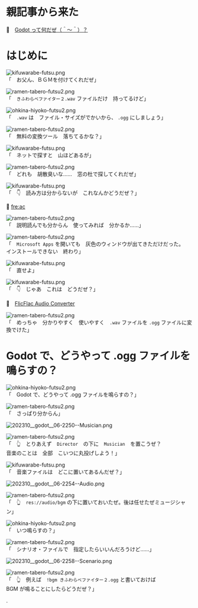 # 親記事から来た

📖　[Godot って何だぜ（＾～＾）？](https://crieit.net/posts/Godot-65115761b6a17)  

# はじめに

![kifuwarabe-futsu.png](https://crieit.now.sh/upload_images/beaf94b260ae2602ca8cf7f5bbc769c261daf8686dbda.png)  
「　お父ん、ＢＧＭを付けてくれだぜ」  

![ramen-tabero-futsu2.png](https://crieit.now.sh/upload_images/d27ea8dcfad541918d9094b9aed83e7d61daf8532bbbe.png)  
「　`きふわらべファイター２.wav` ファイルだけ　持ってるけど」  

![ohkina-hiyoko-futsu2.png](https://crieit.now.sh/upload_images/96fb09724c3ce40ee0861a0fd1da563d61daf8a09d9bc.png)  
「　`.wav` は　ファイル・サイズがでかいから、 `.ogg` にしましょう」  

![ramen-tabero-futsu2.png](https://crieit.now.sh/upload_images/d27ea8dcfad541918d9094b9aed83e7d61daf8532bbbe.png)  
「　無料の変換ツール　落ちてるかな？」  

![kifuwarabe-futsu.png](https://crieit.now.sh/upload_images/beaf94b260ae2602ca8cf7f5bbc769c261daf8686dbda.png)  
「　ネットで探すと　山ほどあるが」  

![ramen-tabero-futsu2.png](https://crieit.now.sh/upload_images/d27ea8dcfad541918d9094b9aed83e7d61daf8532bbbe.png)  
「　どれも　胡散臭いな……　窓の杜で探してくれだぜ」  

![kifuwarabe-futsu.png](https://crieit.now.sh/upload_images/beaf94b260ae2602ca8cf7f5bbc769c261daf8686dbda.png)  
「　👇　読み方は分からないが　これなんかどうだぜ？」  

📖 [fre:ac](https://forest.watch.impress.co.jp/library/software/bonkenc/)  

![ramen-tabero-futsu2.png](https://crieit.now.sh/upload_images/d27ea8dcfad541918d9094b9aed83e7d61daf8532bbbe.png)  
「　説明読んでも分からん　使ってみれば　分かるか……」  

![ramen-tabero-futsu2.png](https://crieit.now.sh/upload_images/d27ea8dcfad541918d9094b9aed83e7d61daf8532bbbe.png)  
「　`Microsoft Apps` を開いても　灰色のウィンドウが出てきただけだった。  
インストールできない　終わり」  

![kifuwarabe-futsu.png](https://crieit.now.sh/upload_images/beaf94b260ae2602ca8cf7f5bbc769c261daf8686dbda.png)  
「　直せよ」  

![kifuwarabe-futsu.png](https://crieit.now.sh/upload_images/beaf94b260ae2602ca8cf7f5bbc769c261daf8686dbda.png)  
「　👇　じゃあ　これは　どうだぜ？」  

📖　[FlicFlac Audio Converter](https://forest.watch.impress.co.jp/library/software/flicaudiocon/)  

![ramen-tabero-futsu2.png](https://crieit.now.sh/upload_images/d27ea8dcfad541918d9094b9aed83e7d61daf8532bbbe.png)  
「　めっちゃ　分かりやすく　使いやすく　`.wav` ファイルを `.ogg` ファイルに変換でけた」  

# Godot で、どうやって .ogg ファイルを鳴らすの？

![ohkina-hiyoko-futsu2.png](https://crieit.now.sh/upload_images/96fb09724c3ce40ee0861a0fd1da563d61daf8a09d9bc.png)  
「　Godot で、どうやって .ogg ファイルを鳴らすの？」  

![ramen-tabero-futsu2.png](https://crieit.now.sh/upload_images/d27ea8dcfad541918d9094b9aed83e7d61daf8532bbbe.png)  
「　さっぱり分からん」  

![202310__godot__06-2250--Musician.png](https://crieit.now.sh/upload_images/0e19d3cd505912c2e9bf46df20fff71c652010b268a94.png)  

![ramen-tabero-futsu2.png](https://crieit.now.sh/upload_images/d27ea8dcfad541918d9094b9aed83e7d61daf8532bbbe.png)  
「　👆　とりあえず　`Director`　の下に　`Musician`　を置こうぜ？  
音楽のことは　全部　こいつに丸投げしよう！」  

![kifuwarabe-futsu.png](https://crieit.now.sh/upload_images/beaf94b260ae2602ca8cf7f5bbc769c261daf8686dbda.png)  
「　音楽ファイルは　どこに置いてあるんだぜ？」  

![202310__godot__06-2254--Audio.png](https://crieit.now.sh/upload_images/f3996f9a4849812eaf9fb40dba8a3872652011bc3e65e.png)  

![ramen-tabero-futsu2.png](https://crieit.now.sh/upload_images/d27ea8dcfad541918d9094b9aed83e7d61daf8532bbbe.png)  
「　👆　`res://audio/bgm` の下に置いておいたぜ。後は任せたぜミュージシャン」  

![ohkina-hiyoko-futsu2.png](https://crieit.now.sh/upload_images/96fb09724c3ce40ee0861a0fd1da563d61daf8a09d9bc.png)  
「　いつ鳴らすの？」  

![ramen-tabero-futsu2.png](https://crieit.now.sh/upload_images/d27ea8dcfad541918d9094b9aed83e7d61daf8532bbbe.png)  
「　シナリオ・ファイルで　指定したらいいんだろうけど……」  

![202310__godot__06-2258--Scenario.png](https://crieit.now.sh/upload_images/13c8db1716d8a958b900245ff9688cb3652012c4e79c1.png)  

![ramen-tabero-futsu2.png](https://crieit.now.sh/upload_images/d27ea8dcfad541918d9094b9aed83e7d61daf8532bbbe.png)  
「　👆　例えば　`!bgm きふわらべファイター２.ogg` と書いておけば  
BGM が鳴ることにしたらどうだぜ？」  

.
